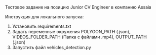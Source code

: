 Тестовое задание на позицию Junior CV Engineer в компанию Assaia

Инструкция для локального запуска:

1. Установить requirements.txt
2. Задать переменные окружения POLYGON_PATH (.json),
   VIDEOS_FOLDER_PATH (Папка с файлами .mp4), OUTPUT_PATH (.json)
3. Запустить файл vehicles_detection.py

